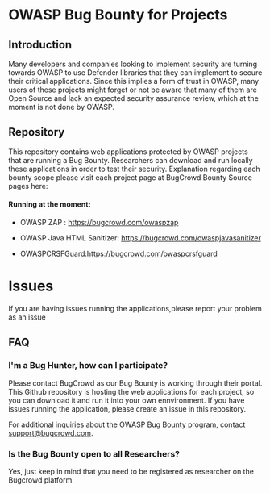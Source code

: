# OWASP Bug Bounty for Projects

## Introduction
Many developers and companies looking to implement security are turning towards OWASP to use Defender libraries that they can implement to secure their critical applications. Since this implies a form of trust in OWASP, many users of these projects might forget or not be aware that many of them are Open Source and lack an expected security assurance review, which at the moment is not done by OWASP.

## Repository
This repository contains web applications protected by OWASP projects that are running a Bug Bounty.
Researchers can download and run locally these applications in order to test their security.
Explanation regarding each bounty scope please visit each project page at BugCrowd Bounty Source pages here:
#### Running at the moment:
* OWASP ZAP : https://bugcrowd.com/owaspzap

* OWASP Java HTML Sanitizer: https://bugcrowd.com/owaspjavasanitizer

* OWASPCRSFGuard:https://bugcrowd.com/owaspcrsfguard

# Issues
If you are having issues running the applications,please report your problem as an issue 

## FAQ

### I'm a Bug Hunter, how can I participate?
Please contact BugCrowd as our Bug Bounty is working through their portal.
This Github repository is hosting the web applications for each project, so you can download it and run it into your own ennvironment. If you have issues running the application, please create an issue in this repository.

For additional inquiries about the OWASP Bug Bounty program, contact support@bugcrowd.com.

### Is the Bug Bounty open to all Researchers?
Yes, just keep in mind that you need to be registered as researcher on the Bugcrowd platform.
